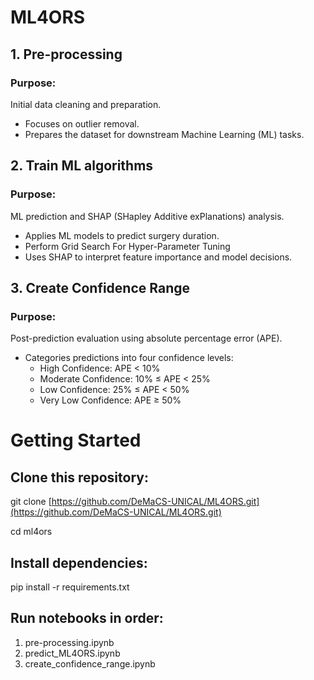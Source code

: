 # ML4ORS
## 1. Pre-processing
### Purpose: 
Initial data cleaning and preparation.

- Focuses on outlier removal.
- Prepares the dataset for downstream Machine Learning (ML) tasks.
## 2. Train ML algorithms
### Purpose:
ML prediction and SHAP (SHapley Additive exPlanations) analysis.

- Applies ML models to predict surgery duration.
- Perform Grid Search For Hyper-Parameter Tuning 
- Uses SHAP to interpret feature importance and model decisions.
## 3. Create Confidence Range
### Purpose:
Post-prediction evaluation using absolute percentage error (APE).

- Categories predictions into four confidence levels:
  - High Confidence: APE < 10%
  - Moderate Confidence: 10% ≤ APE < 25%
  - Low Confidence: 25% ≤ APE < 50%
  - Very Low Confidence: APE ≥ 50%

# Getting Started

## Clone this repository:
git clone [https://github.com/DeMaCS-UNICAL/ML4ORS.git](https://github.com/DeMaCS-UNICAL/ML4ORS.git)


cd ml4ors
## Install dependencies:
pip install -r requirements.txt
## Run notebooks in order:
1. pre-processing.ipynb
2. predict_ML4ORS.ipynb
3. create_confidence_range.ipynb

